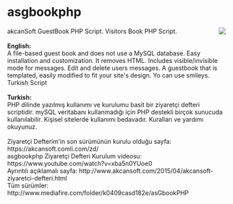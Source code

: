 # asgbookphp
<img src="https://1.bp.blogspot.com/--m5Tr5zU9j4/WCGGiMDZZ-I/AAAAAAABgxs/Xr92_zOCVGINcbKUC7V6Ik8h-aINBCS-QCPcBGAYYCw/s1600/ziyaretci_defteri.jpg" align="right">
akcanSoft GuestBook PHP Script. Visitors Book PHP Script.
<br><br>
<b>English:</b><br>
A file-based guest book and does not use a MySQL database. Easy installation and customization. It removes HTML. Includes visible/invisible mode for messages. Edit and delete users messages. A guestbook that is templated, easily modified to fit your site's design. Yo can use smileys. Turkish Script
<br><br>
<b>Turkish:</b><br>
PHP dilinde yazılmış kullanımı ve kurulumu basit bir ziyaretçi defteri scriptidir.
mySQL veritabanı kullanmadığı için PHP destekli birçok sunucuda kullanılabilir.
Kişisel sitelerde kullanımı bedavadır. Kuralları ve yardımı okuyunuz.
<br><br>
Ziyaretçi Defterim'in son sürümünün kurulu olduğu sayfa: https://akcansoft.comli.com/zd/ <br>
asgbookphp Ziyaretçi Defteri Kurulum videosu: https://www.youtube.com/watch?v=xba5n0YUoe0 <br>
Ayrıntılı açıklamalı sayfa: http://www.akcansoft.com/2015/04/akcansoft-ziyaretci-defteri.html <br>
Tüm sürümler: http://www.mediafire.com/folder/k0409casd182e/asGbookPHP
